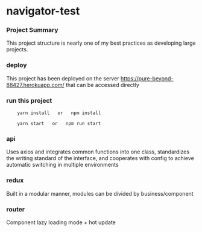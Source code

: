 # navigator-test

### Project Summary
This project structure is nearly one of my best practices as developing large projects.

### deploy
This project has been deployed on the server https://pure-beyond-88427.herokuapp.com/ that can be accessed directly

### run this project

```
    yarn install   or   npm install

    yarn start   or   npm run start
```

### api
Uses axios and integrates common functions into one class, standardizes the writing standard of the interface, and cooperates with config to achieve automatic switching in multiple environments

### redux 
Built in a modular manner, modules can be divided by business/component

### router
Component lazy loading mode + hot update

